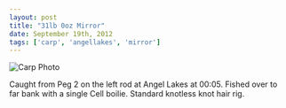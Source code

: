 ```yaml
---
layout: post
title: "31lb 0oz Mirror"
date: September 19th, 2012
tags: ['carp', 'angellakes', 'mirror']
---
```


![Carp Photo](https://s3-eu-west-1.amazonaws.com/davemcnally/2012-09-19+04.08.05.jpg)

Caught from Peg 2 on the left rod at Angel Lakes at 00:05. Fished over to far bank with a single Cell boilie. Standard knotless knot hair rig.